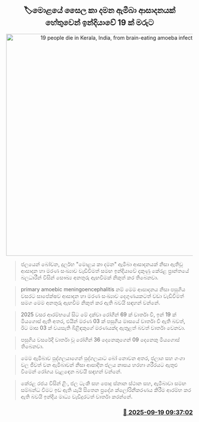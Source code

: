 <p align='center'><b><h2 align='center' title='19 people die in Kerala, India, from brain-eating amoeba infection'>🏷මොළයේ සෛල කා දමන ඇමීබා ආසාදනයක් හේතුවෙන් ඉන්දියාවේ 19 ක් මරුට</h2></b></p>
<p align='center'><img src='https://helakuru.sgp1.cdn.digitaloceanspaces.com/esana/images/lib/ameeba.jpg' width='600' alt='19 people die in Kerala, India, from brain-eating amoeba infection'></p>

> ජලයෙන් බෝවන, දුර්ලභ "මොළය කා දමන" ඇමීබා ආසාදනයක් නිසා ඇතිවූ ආසාදන හා මරණ සංඛ්‍යාව වැඩිවීමත් සමඟ ඉන්දියාවේ දකුණු කේරළ ප්‍රාන්තයේ බලධාරීන් විසින් සෞඛ්‍ය අනතුරු ඇඟවීමක් නිකුත් කර තිබෙනවා.

> primary amoebic meningoencephalitis නම් මෙම ආසාදනය නිසා පසුගිය වසරට සාපේක්ෂව ආසාදන හා මරණ සංඛ්‍යාව දෙගුණයකටත් වඩා වැඩිවීමත් සමග මෙම අනතුරු ඇඟවීම නිකුත් කර ඇති බවයි සඳහන් වන්නේ.

> 2025 වසර ආරම්භයේ සිට මේ දක්වා රෝගීන් 69 ක් වාර්තා වී, ඉන් 19 ක් මියගොස් ඇති අතර, එයින් මරණ 03 ක් පසුගිය මාසයේ වාර්තා වී ඇති බවත්, ඊට මාස 03 ක් වයසැති බිළිඳකුගේ මරණයක්ද ඇතුළත් බවත් වාර්තා වෙනවා.

> පසුගිය වසරේදී වාර්තා වූ රෝගීන් 36 දෙනෙකුගෙන් 09 දෙනෙකු මියගොස් තිබෙනවා.

> මෙම ඇමීබාව පුද්ගලයාගෙන් පුද්ගලයාට බෝ නොවන අතර, ජලාශ සහ ගංගා වල ජීවත් වන ඇමීබාවන් නිසා ආසාදිත ජලය නාසය හරහා ශරීරයට ඇතුළු වීමෙන් රෝගය වැළඳෙන බවයි සඳහන් වන්නේ.

> කේරළ රජය විසින් ළිං, ජල ටැංකි සහ පොදු ස්නාන ස්ථාන සහ, ඇමීබාවා සමඟ සම්බන්ධ වීමට ඉඩ ඇති යැයි සිතෙන ප්‍රදේශ ක්ලෝරිනීකරණය කිරීම ආරම්භ කර ඇති බවයි ඉන්දීය මාධ්‍ය වැඩිදුරටත් වාර්තා කරන්නේ.



<h3 align='right'><a href='https://www.helakuru.lk/esana/p/113776/'>📅 2025-09-19 09:37:02</a></h3>

